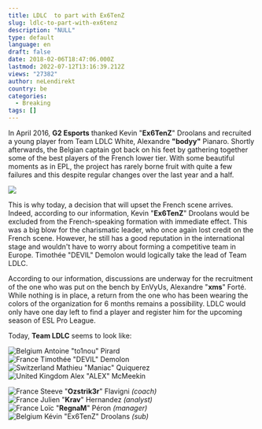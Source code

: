 ```yaml
---
title: LDLC  to part with Ex6TenZ
slug: ldlc-to-part-with-ex6tenz
description: "NULL"
type: default
language: en
draft: false
date: 2018-02-06T18:47:06.000Z
lastmod: 2022-07-12T13:16:39.212Z
views: "27382"
author: neLendirekt
country: be
categories:
  - Breaking
tags: []
---
```

In April 2016, **G2 Esports** thanked Kevin "**Ex6TenZ**" Droolans and recruited a young player from Team LDLC White, Alexandre **"bodyy"** Pianaro. Shortly afterwards, the Belgian captain got back on his feet by gathering together some of the best players of the French lower tier. With some beautiful moments as in EPL, the project has rarely borne fruit with quite a few failures and this despite regular changes over the last year and a half.

![](//picture/5a1f6817e642e/pic.jpg)

This is why today, a decision that will upset the French scene arrives. Indeed, according to our information, Kevin "**Ex6TenZ**" Droolans would be excluded from the French-speaking formation with immediate effect. This was a big blow for the charismatic leader, who once again lost credit on the French scene. However, he still has a good reputation in the international stage and wouldn't have to worry about forming a competitive team in Europe. Timothée "DEVIL" Demolon would logically take the lead of Team LDLC.

According to our information, discussions are underway for the recruitment of the one who was put on the bench by EnVyUs, Alexandre "**xms**" Forté. While nothing is in place, a return from the one who has been wearing the colors of the organization for 6 months remains a possibility. LDLC would only have one day left to find a player and register him for the upcoming season of ESL Pro League.

Today, **Team LDLC** seems to look like:

![Belgium](/images/countries/be.svg)⁠ Antoine "to1nou" Pirard⁠  
![France](/images/countries/fr.svg)⁠ Timothée "DEVIL" Demolon⁠  
![Switzerland](/images/countries/ch.svg)⁠ Mathieu "Maniac" Quiquerez⁠  
![United Kingdom](/images/countries/gb.svg)⁠ Alex "ALEX" McMeekin⁠

![France](/images/countries/fr.svg)⁠ Steeve "**Ozstrik3r**" Flavigni _(coach)_  
![France](/images/countries/fr.svg)⁠ Julien "**Krav**" Hernandez _(analyst)_  
![France](/images/countries/fr.svg)⁠ Loïc "**RegnaM**" Péron _(manager)_  
![Belgium](/images/countries/be.svg)⁠ Kévin "Ex6TenZ" Droolans⁠ _(sub)_
